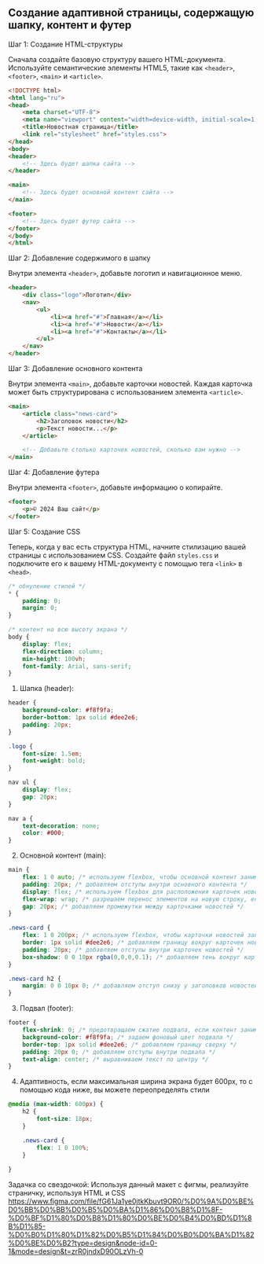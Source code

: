 ## Создание адаптивной страницы, содержащую шапку, контент и футер

Шаг 1: Создание HTML-структуры

Сначала создайте базовую структуру вашего HTML-документа. Используйте семантические элементы HTML5, такие как `<header>`, `<footer>`, `<main>` и `<article>`.
```html
<!DOCTYPE html>
<html lang="ru">
<head>
    <meta charset="UTF-8">
    <meta name="viewport" content="width=device-width, initial-scale=1.0">
    <title>Новостная страница</title>
    <link rel="stylesheet" href="styles.css">
</head>
<body>
<header>
    <!-- Здесь будет шапка сайта -->
</header>

<main>
    <!-- Здесь будет основной контент сайта -->
</main>

<footer>
    <!-- Здесь будет футер сайта -->
</footer>
</body>
</html>
```

Шаг 2: Добавление содержимого в шапку

Внутри элемента `<header>`, добавьте логотип и навигационное меню.

```html
<header>
    <div class="logo">Логотип</div>
    <nav>
        <ul>
            <li><a href="#">Главная</a></li>
            <li><a href="#">Новости</a></li>
            <li><a href="#">Контакты</a></li>
        </ul>
    </nav>
</header>
```

Шаг 3: Добавление основного контента

Внутри элемента `<main>`, добавьте карточки новостей. Каждая карточка может быть структурирована с использованием элемента `<article>`.

```html
<main>
    <article class="news-card">
        <h2>Заголовок новости</h2>
        <p>Текст новости...</p>
    </article>

    <!-- Добавьте столько карточек новостей, сколько вам нужно -->
</main>
```

Шаг 4: Добавление футера

Внутри элемента `<footer>`, добавьте информацию о копирайте.

```html
<footer>
    <p>© 2024 Ваш сайт</p>
</footer>
```

Шаг 5: Создание CSS

Теперь, когда у вас есть структура HTML, начните стилизацию вашей страницы с использованием CSS. Создайте файл `styles.css` и подключите его к вашему HTML-документу с помощью тега `<link>` в `<head>`.
```css
/* обнуление стилей */
* {
    padding: 0;
    margin: 0;
}

/* контент на всю высоту экрана */
body {
    display: flex;
    flex-direction: column;
    min-height: 100vh;
    font-family: Arial, sans-serif;
}
```

1. Шапка (header):
```css
header {
    background-color: #f8f9fa;
    border-bottom: 1px solid #dee2e6;
    padding: 20px;
}

.logo {
    font-size: 1.5em;
    font-weight: bold;
}

nav ul {
    display: flex;
    gap: 20px;
}

nav a {
    text-decoration: none;
    color: #000;
}
```
2. Основной контент (main):
```css
main {
    flex: 1 0 auto; /* используем flexbox, чтобы основной контент занимал все доступное пространство */
    padding: 20px; /* добавляем отступы внутри основного контента */
    display: flex; /* используем flexbox для расположения карточек новостей в ряд */
    flex-wrap: wrap; /* разрешаем перенос элементов на новую строку, если они не помещаются */
    gap: 20px; /* добавляем промежутки между карточками новостей */
}

.news-card {
    flex: 1 0 200px; /* используем flexbox, чтобы карточки новостей занимали все доступное пространство, но были не меньше 200px */
    border: 1px solid #dee2e6; /* добавляем границу вокруг карточек новостей */
    padding: 20px; /* добавляем отступы внутри карточек новостей */
    box-shadow: 0 0 10px rgba(0,0,0,0.1); /* добавляем тень вокруг карточек новостей */
}

.news-card h2 {
    margin: 0 0 10px 0; /* добавляем отступ снизу у заголовков новостей */
}
```
3. Подвал (footer):
```css
footer {
    flex-shrink: 0; /* предотвращаем сжатие подвала, если контент занимает все пространство */
    background-color: #f8f9fa; /* задаем фоновый цвет подвала */
    border-top: 1px solid #dee2e6; /* добавляем границу сверху */
    padding: 20px 0; /* добавляем отступы внутри подвала */
    text-align: center; /* выравниваем текст по центру */
}
```
4. Адаптивность, если максимальная ширина экрана будет 600px, то с помощью кода ниже, вы можете переопределять стили
```css
@media (max-width: 600px) {
    h2 {
        font-size: 18px;
    }

    .news-card {
        flex: 1 0 100%;
    }
    
}
```


Задачка со свездочкой: Используя данный макет с фигмы, реализуйте страничку, используя HTML и CSS
https://www.figma.com/file/fG61Ja1ye0jtkKbuvt9OR0/%D0%9A%D0%BE%D0%BB%D0%BB%D0%B5%D0%BA%D1%86%D0%B8%D1%8F-%D0%BF%D1%80%D0%B8%D1%80%D0%BE%D0%B4%D0%BD%D1%8B%D1%85-%D0%B0%D1%80%D1%82%D0%B5%D1%84%D0%B0%D0%BA%D1%82%D0%BE%D0%B2?type=design&node-id=0-1&mode=design&t=zrR0jndxD90OLzVh-0
